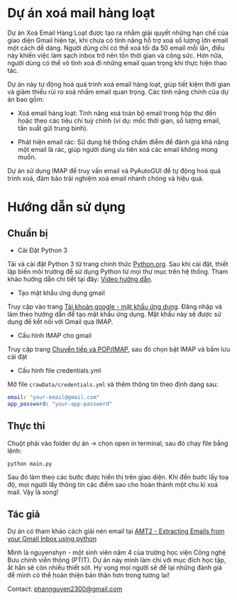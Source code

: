 # Dự án xoá mail hàng loạt 

Dự án Xoá Email Hàng Loạt được tạo ra nhằm giải quyết những hạn chế của giao diện Gmail hiện tại, khi chưa có tính năng hỗ trợ xoá số lượng lớn email một cách dễ dàng. Người dùng chỉ có thể xoá tối đa 50 email mỗi lần, điều này khiến việc làm sạch inbox trở nên tốn thời gian và công sức. Hơn nữa, người dùng có thể vô tình xoá đi những email quan trọng khi thực hiện thao tác.

Dự án này tự động hoá quá trình xoá email hàng loạt, giúp tiết kiệm thời gian và giảm thiểu rủi ro xoá nhầm email quan trọng. Các tính năng chính của dự án bao gồm:

* Xoá email hàng loạt: Tính năng xoá toàn bộ email trong hộp thư đến hoặc theo các tiêu chí tuỳ chỉnh (ví dụ: mốc thời gian, số lượng email, tần suất gửi trung bình).

* Phát hiện email rác: Sử dụng hệ thống chấm điểm để đánh giá khả năng một email là rác, giúp người dùng ưu tiên xoá các email không mong muốn.

Dự án sử dụng IMAP để truy vấn email và PyAutoGUI để tự động hoá quá trình xoá, đảm bảo trải nghiệm xoá email nhanh chóng và hiệu quả.





# Hướng dẫn sử dụng
## Chuẩn bị

* Cài Đặt Python 3

Tải và cài đặt Python 3 từ trang chính thức [Python.org](https://www.python.org/).
Sau khi cài đặt, thiết lập biến môi trường để sử dụng Python từ mọi thư mục trên hệ thống.
Tham khảo hướng dẫn chi tiết tại đây: [Video hướng dẫn](https://youtu.be/ofzWMjQodbY?si=P2SVam0TZOb3X58X).

* Tạo mật khẩu ứng dụng gmail

Truy cập vào trang [Tài khoản google - mật khẩu ứng dụng](https://myaccount.google.com/apppasswords).
Đăng nhập và làm theo hướng dẫn để tạo mật khẩu ứng dụng.
Mật khẩu này sẽ được sử dụng để kết nối với Gmail qua IMAP.

* Cấu hình IMAP cho gmail

Truy cập trang [Chuyển tiếp và POP/IMAP](https://mail.google.com/mail/u/0/#settings/fwdandpop), sau đó chọn bật IMAP và bấm lưu cài đặt

* Cấu hình file credentials.yml

Mở file `crawData/credentials.yml` và thêm thông tin theo định dạng sau:

```yaml
email: "your-email@gmail.com"
app_password: "your-app-password"
```





## Thực thi

Chuột phải vào folder dự án -> chọn open in terminal, sau đó chạy file bằng lệnh:
```
python main.py
```
Sau đó làm theo các bước được hiển thị trên giao diện. Khi đến bước lấy toạ độ, mọi người lấy thông tin các điểm sao cho hoàn thành một chu kì xoá mail. Vậy là xong!





## Tác giả
Dự án có tham khảo cách giải nén email tại [AMT2 - Extracting Emails from your Gmail Inbox using python](https://youtu.be/K21BSZPFIjQ)

Mình là nguyenshyn - một sinh viên năm 4 của trường học viện Công nghệ Bưu chính viễn thông (PTIT). Dự án này mình làm chỉ với mục đích học tập, ắt hẳn sẽ còn nhiều thiết sót. Hy vọng mọi người sẽ để lại những đánh giá để mình có thể hoàn thiện bản thân hơn trong tương lai!

Contact: phannguyen2300@gmail.com